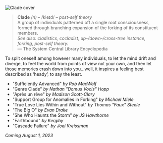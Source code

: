---
---

![Clade cover](/cover.png)

> **Clade** *(n)* – <span class="ipa">/kleɪd/</span> – *post-self theory*  
> A group of individuals patterned off a single root consciousness, formed through branching expansion of the forking of its constituent members.  
> *See also: cladistics, cocladist, up-/down-/cross-tree instance, forking, post-self theory.*  
> — The System Central Library Encyclopedia

To split oneself among however many individuals, to let the mind drift and diverge, to feel the world from points of view not your own, and then let those memories crash down into you…well, it inspires a feeling best described as ‘heady’, to say the least.

* "Sufficiently Advanced" *by Rob MacWolf*
* "Genre Clade" *by Nathan "Domus Vocis" Hopp*
* "Après un rêve" *by Madison Scott-Clary*
* "Support Group for Anomalies in Forking" *by Michael Miele*
* "True Love Lies Within and Without" *by Thomas "Faux" Steele*
* "The Big O" *by Evan Drake*
* "She Who Haunts the Storm" *by JS Hawthorne*
* "Earthbound" *by Kergiby*
* "Cascade Failure" *by Joel Kreissman*

*Coming August 1, 2023*
